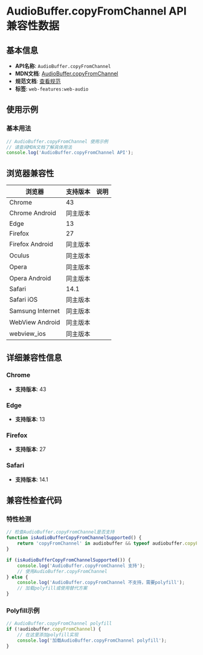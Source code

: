 # AudioBuffer.copyFromChannel API 兼容性数据

## 基本信息

- **API名称**: `AudioBuffer.copyFromChannel`
- **MDN文档**: [AudioBuffer.copyFromChannel](https://developer.mozilla.org/docs/Web/API/AudioBuffer/copyFromChannel)
- **规范文档**: [查看规范](https://webaudio.github.io/web-audio-api/#dom-audiobuffer-copyfromchannel)
- **标签**: `web-features:web-audio`

## 使用示例

### 基本用法

```javascript
// AudioBuffer.copyFromChannel 使用示例
// 请查阅MDN文档了解具体用法
console.log('AudioBuffer.copyFromChannel API');
```

## 浏览器兼容性

| 浏览器 | 支持版本 | 说明 |
|--------|----------|------|
| Chrome | 43 |  |
| Chrome Android | 同主版本 |  |
| Edge | 13 |  |
| Firefox | 27 |  |
| Firefox Android | 同主版本 |  |
| Oculus | 同主版本 |  |
| Opera | 同主版本 |  |
| Opera Android | 同主版本 |  |
| Safari | 14.1 |  |
| Safari iOS | 同主版本 |  |
| Samsung Internet | 同主版本 |  |
| WebView Android | 同主版本 |  |
| webview_ios | 同主版本 |  |

## 详细兼容性信息

### Chrome

- **支持版本**: 43

### Edge

- **支持版本**: 13

### Firefox

- **支持版本**: 27

### Safari

- **支持版本**: 14.1

## 兼容性检查代码

### 特性检测

```javascript
// 检查AudioBuffer.copyFromChannel是否支持
function isAudioBufferCopyFromChannelSupported() {
    return 'copyFromChannel' in audiobuffer && typeof audiobuffer.copyFromChannel === 'function';
}

if (isAudioBufferCopyFromChannelSupported()) {
    console.log('AudioBuffer.copyFromChannel 支持');
    // 使用AudioBuffer.copyFromChannel
} else {
    console.log('AudioBuffer.copyFromChannel 不支持，需要polyfill');
    // 加载polyfill或使用替代方案
}
```

### Polyfill示例

```javascript
// AudioBuffer.copyFromChannel polyfill
if (!audiobuffer.copyFromChannel) {
    // 在这里添加polyfill实现
    console.log('加载AudioBuffer.copyFromChannel polyfill');
}
```

